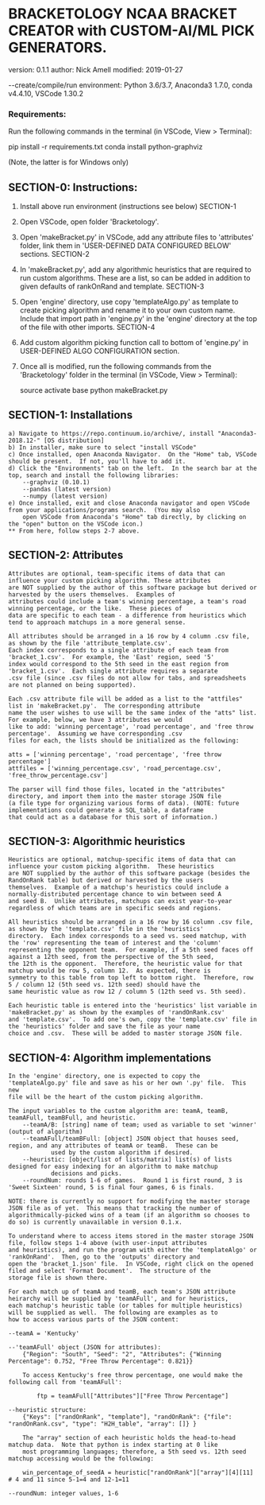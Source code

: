 # BRACKETOLOGY NCAA BRACKET CREATOR with CUSTOM-AI/ML PICK GENERATORS.

version:    0.1.1
author:     Nick Amell
modified:   2019-01-27

--create/compile/run environment: Python 3.6/3.7, Anaconda3 1.7.0, conda v4.4.10, VSCode 1.30.2

### Requirements:
Run the following commands in the terminal (in VSCode, View > Terminal):

pip install -r requirements.txt
conda install python-graphviz

(Note, the latter is for Windows only)

## SECTION-0: Instructions:

1) Install above run environment (instructions see below) SECTION-1 

2) Open VSCode, open folder 'Bracketology'.

3) Open 'makeBracket.py' in VSCode, add any attribute files to 'attributes' folder, link them in 
    'USER-DEFINED DATA CONFIGURED BELOW' sections. SECTION-2

4) In 'makeBracket.py', add any algorithmic heuristics that are required to run custom algorithms.
    These are a list, so can be added in addition to given defaults of rankOnRand and template. SECTION-3

5) Open 'engine' directory, use copy 'templateAlgo.py' as template to create picking algorithm and rename
    it to your own custom name. Include that import path in 'engine.py' in the 'engine' directory at the
    top of the file with other imports. SECTION-4

6) Add custom algorithm picking function call to bottom of 'engine.py' in USER-DEFINED ALGO CONFIGURATION
    section.

7) Once all is modified, run the following commands from the 'Bracketology' folder in the terminal (in VSCode, 
    View > Terminal):

    source activate base
    python makeBracket.py 


## SECTION-1: Installations

    a) Navigate to https://repo.continuum.io/archive/, install "Anaconda3-2018.12-" [OS distribution]
    b) In installer, make sure to select "install VSCode"
    c) Once installed, open Anaconda Navigator.  On the "Home" tab, VSCode should be present.  If not, you'll have to add it.
    d) Click the "Environments" tab on the left.  In the search bar at the top, search and install the following libraries:
        --graphviz (0.10.1)
        --pandas (latest version)
        --numpy (latest version)
    e) Once installed, exit and close Anaconda navigator and open VSCode from your applications/programs search.  (You may also
        open VSCode from Anaconda's "Home" tab directly, by clicking on the "open" button on the VSCode icon.)
    ** From here, follow steps 2-7 above.


## SECTION-2: Attributes

    Attributes are optional, team-specific items of data that can influence your custom picking algorithm. These attributes
    are NOT supplied by the author of this software package but derived or harvested by the users themselves.  Examples of 
    attributes could include a team's winning percentage, a team's road winning percentage, or the like.  These pieces of 
    data are specific to each team - a difference from heuristics which tend to approach matchups in a more general sense.
    
    All attributes should be arranged in a 16 row by 4 column .csv file, as shown by the file 'attribute_template.csv'. 
    Each index corresponds to a single attribute of each team from 'bracket_1.csv'.  For example, the 'East' region, seed '5'
    index would correspond to the 5th seed in the east region from 'bracket_1.csv'.  Each single attribute requires a separate
    .csv file (since .csv files do not allow for tabs, and spreadsheets are not planned on being supported).  

    Each .csv attribute file will be added as a list to the "attfiles" list in 'makeBracket.py'.  The corresponding attribute
    name the user wishes to use will be the same index of the "atts" list.  For example, below, we have 3 attributes we would
    like to add: 'winning percentage', 'road percentage', and 'free throw percentage'.  Assuming we have corresponding .csv 
    files for each, the lists should be initialized as the following:

    atts = ['winning percentage', 'road percentage', 'free throw percentage']
    attfiles = ['winning_percentage.csv', 'road_percentage.csv', 'free_throw_percentage.csv']

    The parser will find those files, located in the "attributes" directory, and import them into the master storage JSON file 
    (a file type for organizing various forms of data). (NOTE: future implementations could generate a SQL_table, a dataframe
    that could act as a database for this sort of information.)


## SECTION-3: Algorithmic heuristics

    Heuristics are optional, matchup-specific items of data that can influence your custom picking algorithm.  These heuristics 
    are NOT supplied by the author of this software package (besides the RandOnRank table) but derived or harvested by the users
    themselves.  Example of a matchup's heuristics could include a normally-distributed percentage chance to win between seed A 
    and seed B.  Unlike attributes, matchups can exist year-to-year regardless of which teams are in specific seeds and regions.

    All heuristics should be arranged in a 16 row by 16 column .csv file, as shown by the 'template.csv' file in the 'heuristics' 
    directory.  Each index corresponds to a seed vs. seed matchup, with the 'row' representing the team of interest and the 'column'
    representing the opponent team.  For example, if a 5th seed faces off against a 12th seed, from the perspective of the 5th seed, 
    the 12th is the opponent.  Therefore, the heuristic value for that matchup would be row 5, column 12.  As expected, there is 
    symmetry to this table from top left to bottom right.  Therefore, row 5 / column 12 (5th seed vs. 12th seed) should have the 
    same heuristic value as row 12 / column 5 (12th seed vs. 5th seed).  

    Each heuristic table is entered into the 'heuristics' list variable in 'makeBracket.py' as shown by the examples of 'randOnRank.csv'
    and 'template.csv'.  To add one's own, copy the 'template.csv' file in the 'heuristics' folder and save the file as your name
    choice and .csv.  These will be added to master storage JSON file.


## SECTION-4: Algorithm implementations

    In the 'engine' directory, one is expected to copy the 'templateAlgo.py' file and save as his or her own '.py' file.  This new
    file will be the heart of the custom picking algorithm.  

    The input variables to the custom algorithm are: teamA, teamB, teamAFull, teamBFull, and heuristic.  
        --teamA/B: [string] name of team; used as variable to set 'winner' (output of algorithm)
        --teamAFull/teamBFull: [object] JSON object that houses seed, region, and any attributes of teamA or teamB.  These can be
                used by the custom algorithm if desired.
        --heuristic: [object/list of lists/matrix] list(s) of lists designed for easy indexing for an algorithm to make matchup 
                decisions and picks.
        --roundNum: rounds 1-6 of games.  Round 1 is first round, 3 is 'Sweet Sixteen' round, 5 is final four games, 6 is finals.

    NOTE: there is currently no support for modifying the master storage JSON file as of yet.  This means that tracking the number of
    algorithmically-picked wins of a team (if an algorithm so chooses to do so) is currently unavailable in version 0.1.x.

    To understand where to access items stored in the master storage JSON file, follow steps 1-4 above (with user-input attributes 
    and heuristics), and run the program with either the 'templateAlgo' or 'rankOnRand'.  Then, go to the 'outputs' directory and
    open the 'bracket_1.json' file.  In VSCode, right click on the opened filed and select 'Format Document'.  The structure of the 
    storage file is shown there.  

    For each match up of teamA and teamB, each team's JSON attribute heirarchy will be supplied by 'teamAFull', and for heuristics,
    each matchup's heuristic table (or tables for multiple heuristics) will be supplied as well.  The following are examples as to 
    how to access various parts of the JSON content:

    --teamA = 'Kentucky'

    --'teamAFull' object (JSON for attributes):
        {"Region": "South", "Seed": "2", "Attributes": {"Winning Percentage": 0.752, "Free Throw Percentage": 0.821}}

        To access Kentucky's free throw percentage, one would make the following call from 'teamAFull':

            ftp = teamAFull["Attributes"]["Free Throw Percentage"]

    --heuristic structure:
        {"Keys": ["randOnRank", "template"], "randOnRank": {"file": "randOnRank.csv", "type": "H2H_table", "array": []} }

        The "array" section of each heuristic holds the head-to-head matchup data.  Note that python is index starting at 0 like
        most programming languages; therefore, a 5th seed vs. 12th seed matchup accessing would be the following:

        win_percentage_of_seedA = heuristic["randOnRank"]["array"][4][11]   # 4 and 11 since 5-1=4 and 12-1=11

    --roundNum: integer values, 1-6
    
                